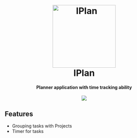 <h1 align="center">
  <br>
  <a href="http://www.amitmerchant.com/electron-markdownify"><img src="https://github.com/iman-salmani/iplan/blob/400e0d5f14c9d96d086378ea38d8d512ed4ba4f5/data/icons/hicolor/scalable/apps/ir.imansalmani.iplan.svg" alt="IPlan" width="200"></a>
  <br>
  IPlan
  <br>
</h1>

<h4 align="center">Planner application with time tracking ability</h4>

<div align="center">
  <img src="https://user-images.githubusercontent.com/32843050/212471863-41026778-2cb7-44c3-981e-873c2e66aef8.png">
</div>

## Features
* Grouping tasks with Projects
* Timer for tasks
